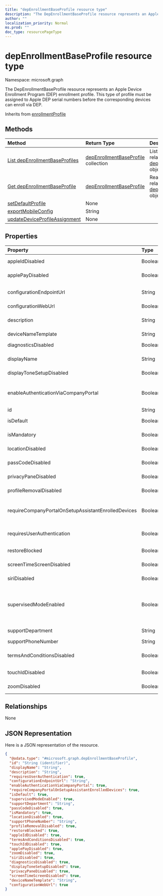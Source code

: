 ```yaml
---
title: "depEnrollmentBaseProfile resource type"
description: "The DepEnrollmentBaseProfile resource represents an Apple Device Enrollment Program (DEP) enrollment profile. This type of profile must be assigned to Apple DEP serial numbers before the corresponding devices can enroll via DEP."
author: ""
localization_priority: Normal
ms.prod: ""
doc_type: resourcePageType
---
```


# depEnrollmentBaseProfile resource type


Namespace: microsoft.graph

The DepEnrollmentBaseProfile resource represents an Apple Device Enrollment Program (DEP) enrollment profile. This type of profile must be assigned to Apple DEP serial numbers before the corresponding devices can enroll via DEP.


Inherits from [enrollmentProfile](../resources/enrollmentprofile.md)

## Methods
|Method|Return Type|Description|
|:---|:---|:---|
|[List depEnrollmentBaseProfiles](../api/depenrollmentbaseprofile-list.md)|[depEnrollmentBaseProfile](../resources/depenrollmentbaseprofile.md) collection|List properties and relationships of the [depEnrollmentBaseProfile](../resources/depenrollmentbaseprofile.md) objects.|
|[Get depEnrollmentBaseProfile](../api/depenrollmentbaseprofile-get.md)|[depEnrollmentBaseProfile](../resources/depenrollmentbaseprofile.md)|Read properties and relationships of the [depEnrollmentBaseProfile](../resources/depenrollmentbaseprofile.md) object.|
|[setDefaultProfile](../api/depenrollmentbaseprofile-setdefaultprofile.md)|None||
|[exportMobileConfig](../api/depenrollmentbaseprofile-exportmobileconfig.md)|String||
|[updateDeviceProfileAssignment](../api/depenrollmentbaseprofile-updatedeviceprofileassignment.md)|None||

## Properties
|Property|Type|Description|
|:---|:---|:---|
|appleIdDisabled|Boolean|Indicates if Apple id setup pane is disabled|
|applePayDisabled|Boolean|Indicates if Apple pay setup pane is disabled|
|configurationEndpointUrl|String|Configuration endpoint url to use for Enrollment Inherited from [enrollmentProfile](../resources/enrollmentprofile.md)|
|configurationWebUrl|Boolean|URL for setup assistant login|
|description|String|Description of the profile Inherited from [enrollmentProfile](../resources/enrollmentprofile.md)|
|deviceNameTemplate|String|Sets a literal or name pattern.|
|diagnosticsDisabled|Boolean|Indicates if diagnostics setup pane is disabled|
|displayName|String|Name of the profile Inherited from [enrollmentProfile](../resources/enrollmentprofile.md)|
|displayToneSetupDisabled|Boolean|Indicates if displaytone setup screen is disabled|
|enableAuthenticationViaCompanyPortal|Boolean|Indicates to authenticate with Apple Setup Assistant instead of Company Portal. Inherited from [enrollmentProfile](../resources/enrollmentprofile.md)|
|id|String| Inherited from [entity](../resources/entity.md)|
|isDefault|Boolean|Indicates if this is the default profile|
|isMandatory|Boolean|Indicates if the profile is mandatory|
|locationDisabled|Boolean|Indicates if Location service setup pane is disabled|
|passCodeDisabled|Boolean|Indicates if Passcode setup pane is disabled|
|privacyPaneDisabled|Boolean|Indicates if privacy screen is disabled|
|profileRemovalDisabled|Boolean|Indicates if the profile removal option is disabled|
|requireCompanyPortalOnSetupAssistantEnrolledDevices|Boolean|Indicates that Company Portal is required on setup assistant enrolled devices Inherited from [enrollmentProfile](../resources/enrollmentprofile.md)|
|requiresUserAuthentication|Boolean|Indicates if the profile requires user authentication Inherited from [enrollmentProfile](../resources/enrollmentprofile.md)|
|restoreBlocked|Boolean|Indicates if Restore setup pane is blocked|
|screenTimeScreenDisabled|Boolean|Indicates if screen timeout setup is disabled|
|siriDisabled|Boolean|Indicates if siri setup pane is disabled|
|supervisedModeEnabled|Boolean|Supervised mode, True to enable, false otherwise. See https://docs.microsoft.com/en-us/intune/deploy-use/enroll-devices-in-microsoft-intune for additional information.|
|supportDepartment|String|Support department information|
|supportPhoneNumber|String|Support phone number|
|termsAndConditionsDisabled|Boolean|Indicates if 'Terms and Conditions' setup pane is disabled|
|touchIdDisabled|Boolean|Indicates if touch id setup pane is disabled|
|zoomDisabled|Boolean|Indicates if zoom setup pane is disabled|

## Relationships
None

## JSON Representation
Here is a JSON representation of the resource.
<!-- {
  "blockType": "resource",
  "keyProperty": "id",
  "@odata.type": "microsoft.graph.depEnrollmentBaseProfile",
  "baseType": "microsoft.graph.enrollmentProfile",
  "openType": false
}
-->
``` json
{
  "@odata.type": "#microsoft.graph.depEnrollmentBaseProfile",
  "id": "String (identifier)",
  "displayName": "String",
  "description": "String",
  "requiresUserAuthentication": true,
  "configurationEndpointUrl": "String",
  "enableAuthenticationViaCompanyPortal": true,
  "requireCompanyPortalOnSetupAssistantEnrolledDevices": true,
  "isDefault": true,
  "supervisedModeEnabled": true,
  "supportDepartment": "String",
  "passCodeDisabled": true,
  "isMandatory": true,
  "locationDisabled": true,
  "supportPhoneNumber": "String",
  "profileRemovalDisabled": true,
  "restoreBlocked": true,
  "appleIdDisabled": true,
  "termsAndConditionsDisabled": true,
  "touchIdDisabled": true,
  "applePayDisabled": true,
  "zoomDisabled": true,
  "siriDisabled": true,
  "diagnosticsDisabled": true,
  "displayToneSetupDisabled": true,
  "privacyPaneDisabled": true,
  "screenTimeScreenDisabled": true,
  "deviceNameTemplate": "String",
  "configurationWebUrl": true
}
```


